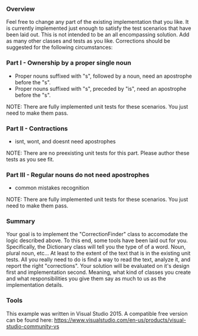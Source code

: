 ### Overview

Feel free to change any part of the existing implementation that you like. 
It is currently implemented just enough to satisfy the test scenarios that have been laid out. 
This is not intended to be an all encompassing solution. Add as many other classes and tests as you like. 
Corrections should be suggested for the following circumstances:

### Part I - Ownership by a proper single noun

* Proper nouns suffixed with "s", followed by a noun, need an apostrophe before the "s".
* Proper nouns suffixed with "s", preceded by "is", need an apostrophe before the "s".

NOTE: There are fully implemented unit tests for these scenarios. You just need to make them pass.

### Part II - Contractions

* isnt, wont, and doesnt need apostrophes

NOTE: There are no preexisting unit tests for this part. Please author these tests as you see fit.

### Part III - Regular nouns do not need apostrophes

* common mistakes recognition

NOTE: There are fully implemented unit tests for these scenarios. You just need to make them pass.

### Summary

Your goal is to implement the "CorrectionFinder" class to accomodate the logic described above.  To this end, some tools have been laid out for you.  Specifically, the Dictionary class will tell you the type of of a word.  Noun, plural noun, etc...  At least to the extent of the text that is in the existing unit tests.  All you really need to do is find a way to read the text, analyze it, and report the right "corrections".  Your solution will be evaluated on it's design first and implementation second.  Meaning, what kind of classes you create and what responsibilities you give them say as much to us as the implementation details.

### Tools

This example was written in Visual Studio 2015.  A compatible free version can be found here: https://www.visualstudio.com/en-us/products/visual-studio-community-vs


